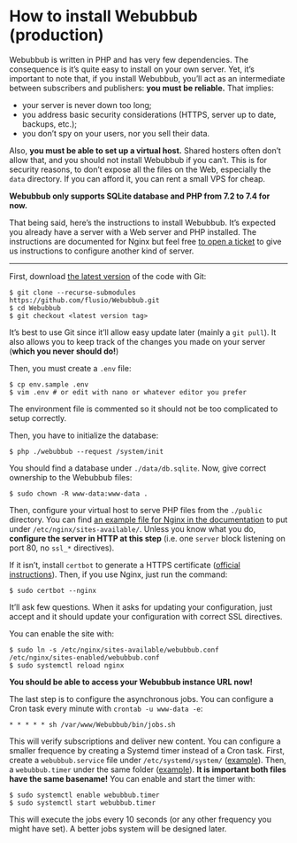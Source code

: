 # How to install Webubbub (production)

Webubbub is written in <abbr>PHP</abbr> and has very few dependencies. The consequence
is it’s quite easy to install on your own server. Yet, it’s important to note
that, if you install Webubbub, you’ll act as an intermediate between
subscribers and publishers: **you must be reliable.** That implies:

- your server is never down too long;
- you address basic security considerations (HTTPS, server up to date, backups,
  etc.);
- you don’t spy on your users, nor you sell their data.

Also, **you must be able to set up a virtual host.** Shared hosters often don’t
allow that, and you should not install Webubbub if you can’t. This is for
security reasons, to don’t expose all the files on the Web, especially the
`data` directory. If you can afford it, you can rent a small VPS for cheap.

**Webubbub only supports SQLite database and PHP from 7.2 to 7.4 for now.**

That being said, here’s the instructions to install Webubbub. It’s expected you
already have a server with a Web server and <abbr>PHP</abbr> installed. The
instructions are documented for Nginx but feel free [to open a
ticket](https://github.com/flusio/Webubbub/issues/new) to give us instructions
to configure another kind of server.

---

First, download [the latest version](https://github.com/flusio/Webubbub/releases/latest)
of the code with Git:

```console
$ git clone --recurse-submodules https://github.com/flusio/Webubbub.git
$ cd Webubbub
$ git checkout <latest version tag>
```

It’s best to use Git since it’ll allow easy update later (mainly a `git pull`).
It also allows you to keep track of the changes you made on your server
(**which you never should do!**)

Then, you must create a `.env` file:

```console
$ cp env.sample .env
$ vim .env # or edit with nano or whatever editor you prefer
```

The environment file is commented so it should not be too complicated to setup
correctly.

Then, you have to initialize the database:

```console
$ php ./webubbub --request /system/init
```

You should find a database under `./data/db.sqlite`. Now, give correct
ownership to the Webubbub files:

```console
$ sudo chown -R www-data:www-data .
```

Then, configure your virtual host to serve PHP files from the `./public`
directory. You can find [an example file for Nginx in the documentation](./webubbub.nginx.conf)
to put under `/etc/nginx/sites-available/`. Unless you know what you do,
**configure the server in HTTP at this step** (i.e. one `server` block
listening on port 80, no `ssl_*` directives).

If it isn’t, install `certbot` to generate a HTTPS certificate ([official
instructions](https://certbot.eff.org/)). Then, if you use Nginx, just run the
command:

```console
$ sudo certbot --nginx
```

It’ll ask few questions. When it asks for updating your configuration, just
accept and it should update your configuration with correct SSL directives.

You can enable the site with:

```console
$ sudo ln -s /etc/nginx/sites-available/webubbub.conf /etc/nginx/sites-enabled/webubbub.conf
$ sudo systemctl reload nginx
```

**You should be able to access your Webubbub instance URL now!**

The last step is to configure the asynchronous jobs. You can configure a Cron
task every minute with `crontab -u www-data -e`:

```cron
* * * * * sh /var/www/Webubbub/bin/jobs.sh
```

This will verify subscriptions and deliver new content. You can configure a
smaller frequence by creating a Systemd timer instead of a Cron task. First,
create a `webubbub.service` file under `/etc/systemd/system/` ([example](./systemd/webubbub.service)).
Then, a `webubbub.timer` under the same folder ([example](./systemd/webubbub.timer)).
**It is important both files have the same basename!** You can enable and start
the timer with:

```console
$ sudo systemctl enable webubbub.timer
$ sudo systemctl start webubbub.timer
```

This will execute the jobs every 10 seconds (or any other frequency you might
have set). A better jobs system will be designed later.
